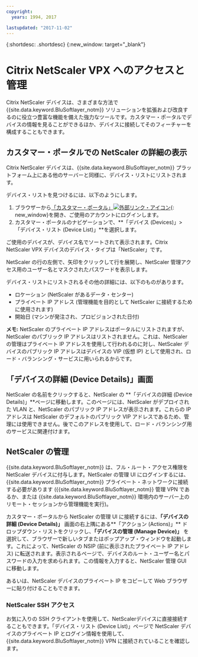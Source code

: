 ```yaml
---
copyright:
  years: 1994, 2017

lastupdated: "2017-11-02"
---
```


{:shortdesc: .shortdesc}
{:new_window: target="_blank"}

# Citrix NetScaler VPX へのアクセスと管理

Citrix NetScaler デバイスは、さまざまな方法で {{site.data.keyword.BluSoftlayer_notm}} ソリューションを拡張および改良するのに役立つ豊富な機能を備えた強力なツールです。カスタマー・ポータルでデバイスの情報を見ることができるほか、デバイスに接続してそのフィーチャーを構成することもできます。  

## カスタマー・ポータルでの NetScaler の詳細の表示

Citrix NetScaler デバイスは、{{site.data.keyword.BluSoftlayer_notm}} プラットフォーム上にある他のサーバーと同様に、デバイス・リストにリストされます。

デバイス・リストを見つけるには、以下のようにします。

1. ブラウザーから[「カスタマー・ポータル」![外部リンク・アイコン](../../icons/launch-glyph.svg "外部リンク・アイコン")](https://control.softlayer.com/){: new_window}を開き、ご使用のアカウントにログインします。
2. カスタマー・ポータルのナビゲーションで、**「デバイス (Devices)」>「デバイス・リスト (Device List)」**を選択します。

ご使用のデバイスが、デバイス名でソートされて表示されます。Citrix NetScaler VPX デバイスのデバイス・タイプは「NetScaler」です。 

NetScaler の行の左側で、矢印をクリックして行を展開し、NetScaler 管理アクセス用のユーザー名とマスクされたパスワードを表示します。 

デバイス・リストにリストされるその他の詳細には、以下のものがあります。 

* ロケーション (NetScaler があるデータ・センター)
* プライベート IP アドレス (管理機能を目的として NetScaler に接続するために使用されます)
* 開始日 (マシンが発注され、プロビジョンされた日付)

**メモ:** NetScaler のプライベート IP アドレスはポータルにリストされますが、NetScaler のパブリック IP アドレスはリストされません。これは、NetScaler の管理はプライベート IP アドレスを使用して行われるのに対し、NetScaler デバイスのパブリック IP アドレスはデバイスの VIP (仮想 IP) として使用され、ロード・バランシング・サービスに用いられるからです。

## 「デバイスの詳細 (Device Details)」画面 

NetScaler の名前をクリックすると、NetScaler の **「デバイスの詳細 (Device Details)」**ページに移動します。このページには、NetScaler がデプロイされた VLAN と、NetScaler のパブリック IP アドレスが表示されます。これらの IP アドレスは NetScaler のデフォルトのパブリック VIP アドレスであるため、管理には使用できません。後でこのアドレスを使用して、ロード・バランシング用のサービスに関連付けます。

## NetScaler の管理

{{site.data.keyword.BluSoftlayer_notm}} は、フル・ルート・アクセス権限を NetScaler デバイスに付与します。NetScaler の管理 UI にログインするには、{{site.data.keyword.BluSoftlayer_notm}} プライベート・ネットワークに接続する必要があります ({{site.data.keyword.BluSoftlayer_notm}} 管理 VPN であるか、または {{site.data.keyword.BluSoftlayer_notm}} 環境内のサーバー上のリモート・セッションから管理機能を実行)。 

カスタマー・ポータルから NetScaler の管理 UI に接続するには、**「デバイスの詳細 (Device Details)」** 画面の右上隅にある**「アクション (Actions)」** ドロップダウン・リストをクリックし、**「デバイスの管理 (Manage Device)」** を選択して、ブラウザーで新しいタブまたはポップアップ・ウィンドウを起動します。これによって、NetScaler の NSIP (前に表示されたプライベート IP アドレス) に転送されます。表示されるページで、デバイスのルート・ユーザー名とパスワードの入力を求められます。この情報を入力すると、NetScaler 管理 GUI に移動します。 

あるいは、NetScaler デバイスのプライベート IP をコピーして Web ブラウザーに貼り付けることもできます。

### NetScaler SSH アクセス

お気に入りの SSH クライアントを使用して、NetScalerデバイスに直接接続することもできます。「デバイス・リスト (Device List)」ページで NetScaler デバイスのプライベート IP とログイン情報を使用して、{{site.data.keyword.BluSoftlayer_notm}} VPN に接続されていることを確認します。 

